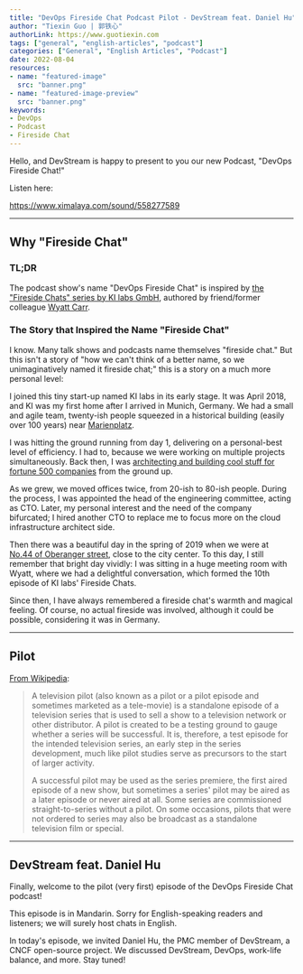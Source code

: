 ```yaml
---
title: "DevOps Fireside Chat Podcast Pilot - DevStream feat. Daniel Hu"
author: "Tiexin Guo | 郭铁心"
authorLink: https://www.guotiexin.com
tags: ["general", "english-articles", "podcast"]
categories: ["General", "English Articles", "Podcast"]
date: 2022-08-04
resources:
- name: "featured-image"
  src: "banner.png"
- name: "featured-image-preview"
  src: "banner.png"
keywords:
- DevOps
- Podcast
- Fireside Chat
---
```


Hello, and DevStream is happy to present to you our new Podcast, "DevOps Fireside Chat!"

Listen here:

https://www.ximalaya.com/sound/558277589

---

## Why "Fireside Chat"

### TL;DR

The podcast show's name "DevOps Fireside Chat" is inspired by [the "Fireside Chats" series by KI labs GmbH](https://medium.com/ki-labs-engineering/tagged/diversity), authored by friend/former colleague [Wyatt Carr](https://medium.com/@carrjwyatt).

### The Story that Inspired the Name "Fireside Chat"

I know. Many talk shows and podcasts name themselves "fireside chat." But this isn't a story of "how we can't think of a better name, so we unimaginatively named it fireside chat;" this is a story on a much more personal level:

I joined this tiny start-up named KI labs in its early stage. It was April 2018, and KI was my first home after I arrived in Munich, Germany. We had a small and agile team, twenty-ish people squeezed in a historical building (easily over 100 years) near [Marienplatz](https://en.wikipedia.org/wiki/Marienplatz).

I was hitting the ground running from day 1, delivering on a personal-best level of efficiency. I had to, because we were working on multiple projects simultaneously. Back then, I was [architecting and building cool stuff for fortune 500 companies](https://www.guotiexin.com/portfolio,/) from the ground up.

As we grew, we moved offices twice, from 20-ish to 80-ish people. During the process, I was appointed the head of the engineering committee, acting as CTO. Later, my personal interest and the need of the company bifurcated; I hired another CTO to replace me to focus more on the cloud infrastructure architect side.

Then there was a beautiful day in the spring of 2019 when we were at [No.44 of Oberanger street](https://www.google.com/maps/place/Oberanger+44,+80331+M%C3%BCnchen,+Germany), close to the city center. To this day, I still remember that bright day vividly: I was sitting in a huge meeting room with Wyatt, where we had a delightful conversation, which formed the 10th episode of KI labs' Fireside Chats.

Since then, I have always remembered a fireside chat's warmth and magical feeling. Of course, no actual fireside was involved, although it could be possible, considering it was in Germany.

---

## Pilot

[From Wikipedia](https://en.wikipedia.org/wiki/Television_pilot):

> A television pilot (also known as a pilot or a pilot episode and sometimes marketed as a tele-movie) is a standalone episode of a television series that is used to sell a show to a television network or other distributor. A pilot is created to be a testing ground to gauge whether a series will be successful. It is, therefore, a test episode for the intended television series, an early step in the series development, much like pilot studies serve as precursors to the start of larger activity.
> 
> A successful pilot may be used as the series premiere, the first aired episode of a new show, but sometimes a series' pilot may be aired as a later episode or never aired at all. Some series are commissioned straight-to-series without a pilot. On some occasions, pilots that were not ordered to series may also be broadcast as a standalone television film or special. 

---

## DevStream feat. Daniel Hu

Finally, welcome to the pilot (very first) episode of the DevOps Fireside Chat podcast!

This episode is in Mandarin. Sorry for English-speaking readers and listeners; we will surely host chats in English.

In today's episode, we invited Daniel Hu, the PMC member of DevStream, a CNCF open-source project. We discussed DevStream, DevOps, work-life balance, and more. Stay tuned!
